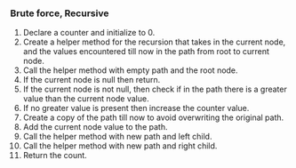 ### Brute force, Recursive
1. Declare a counter and initialize to 0.
2. Create a helper method for the recursion that takes in the current node, and the values encountered till now in the path from root to current node.
2. Call the helper method with empty path and the root node.
3. If the current node is null then return.
4. If the current node is not null, then check if in the path there is a greater value than the current node value.
5. If no greater value is present then increase the counter value.
6. Create a copy of the path till now to avoid overwriting the original path.
7. Add the current node value to the path.
8. Call the helper method with new path and left child.
9. Call the helper method with new path and right child.
9. Return the count.